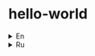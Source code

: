# hello-world
<details><summary>En</summary>

</details>

<details><summary>Ru</summary>

</details>
